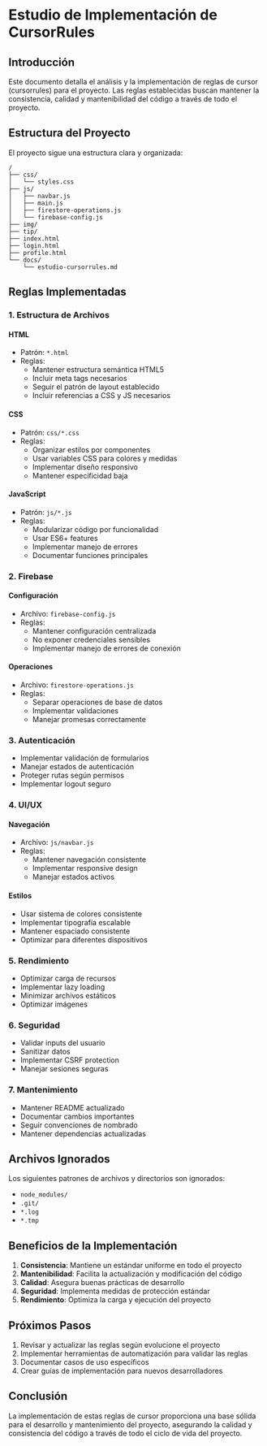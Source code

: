 # Estudio de Implementación de CursorRules

## Introducción
Este documento detalla el análisis y la implementación de reglas de cursor (cursorrules) para el proyecto. Las reglas establecidas buscan mantener la consistencia, calidad y mantenibilidad del código a través de todo el proyecto.

## Estructura del Proyecto
El proyecto sigue una estructura clara y organizada:
```
/
├── css/
│   └── styles.css
├── js/
│   ├── navbar.js
│   ├── main.js
│   ├── firestore-operations.js
│   └── firebase-config.js
├── img/
├── tip/
├── index.html
├── login.html
├── profile.html
└── docs/
    └── estudio-cursorrules.md
```

## Reglas Implementadas

### 1. Estructura de Archivos

#### HTML
- Patrón: `*.html`
- Reglas:
  - Mantener estructura semántica HTML5
  - Incluir meta tags necesarios
  - Seguir el patrón de layout establecido
  - Incluir referencias a CSS y JS necesarios

#### CSS
- Patrón: `css/*.css`
- Reglas:
  - Organizar estilos por componentes
  - Usar variables CSS para colores y medidas
  - Implementar diseño responsivo
  - Mantener especificidad baja

#### JavaScript
- Patrón: `js/*.js`
- Reglas:
  - Modularizar código por funcionalidad
  - Usar ES6+ features
  - Implementar manejo de errores
  - Documentar funciones principales

### 2. Firebase

#### Configuración
- Archivo: `firebase-config.js`
- Reglas:
  - Mantener configuración centralizada
  - No exponer credenciales sensibles
  - Implementar manejo de errores de conexión

#### Operaciones
- Archivo: `firestore-operations.js`
- Reglas:
  - Separar operaciones de base de datos
  - Implementar validaciones
  - Manejar promesas correctamente

### 3. Autenticación
- Implementar validación de formularios
- Manejar estados de autenticación
- Proteger rutas según permisos
- Implementar logout seguro

### 4. UI/UX

#### Navegación
- Archivo: `js/navbar.js`
- Reglas:
  - Mantener navegación consistente
  - Implementar responsive design
  - Manejar estados activos

#### Estilos
- Usar sistema de colores consistente
- Implementar tipografía escalable
- Mantener espaciado consistente
- Optimizar para diferentes dispositivos

### 5. Rendimiento
- Optimizar carga de recursos
- Implementar lazy loading
- Minimizar archivos estáticos
- Optimizar imágenes

### 6. Seguridad
- Validar inputs del usuario
- Sanitizar datos
- Implementar CSRF protection
- Manejar sesiones seguras

### 7. Mantenimiento
- Mantener README actualizado
- Documentar cambios importantes
- Seguir convenciones de nombrado
- Mantener dependencias actualizadas

## Archivos Ignorados
Los siguientes patrones de archivos y directorios son ignorados:
- `node_modules/`
- `.git/`
- `*.log`
- `*.tmp`

## Beneficios de la Implementación

1. **Consistencia**: Mantiene un estándar uniforme en todo el proyecto
2. **Mantenibilidad**: Facilita la actualización y modificación del código
3. **Calidad**: Asegura buenas prácticas de desarrollo
4. **Seguridad**: Implementa medidas de protección estándar
5. **Rendimiento**: Optimiza la carga y ejecución del proyecto

## Próximos Pasos

1. Revisar y actualizar las reglas según evolucione el proyecto
2. Implementar herramientas de automatización para validar las reglas
3. Documentar casos de uso específicos
4. Crear guías de implementación para nuevos desarrolladores

## Conclusión
La implementación de estas reglas de cursor proporciona una base sólida para el desarrollo y mantenimiento del proyecto, asegurando la calidad y consistencia del código a través de todo el ciclo de vida del proyecto. 